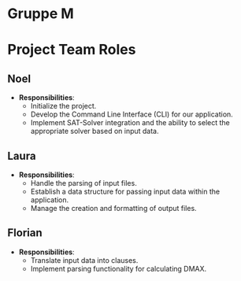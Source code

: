 # Gruppe M

# Project Team Roles

## Noel

- **Responsibilities**:
  - Initialize the project.
  - Develop the Command Line Interface (CLI) for our application.
  - Implement SAT-Solver integration and the ability to select the appropriate solver based on input data.

## Laura

- **Responsibilities**:
  - Handle the parsing of input files.
  - Establish a data structure for passing input data within the application.
  - Manage the creation and formatting of output files.

## Florian

- **Responsibilities**:
  - Translate input data into clauses.
  - Implement parsing functionality for calculating DMAX.
